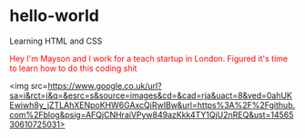 # hello-world
Learning HTML and CSS

<html>
<style>
.red-text {color: red;}
</style>

<p class="red-text">Hey I'm Mayson and I work for a teach startup in London. 
Figured it's time to learn how to do this coding shit</p>

<img src=https://www.google.co.uk/url?sa=i&rct=j&q=&esrc=s&source=images&cd=&cad=rja&uact=8&ved=0ahUKEwiwh8y_jZTLAhXENpoKHW6GAxcQjRwIBw&url=https%3A%2F%2Fgithub.com%2Fblog&psig=AFQjCNHraiVPyw849azKkk4TY1QjU2nREQ&ust=1456530610725031>

</html>

